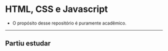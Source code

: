 # HTML, CSS e Javascript
* O propósito desse repositório é puramente acadêmico.
---
## Partiu estudar
